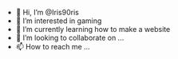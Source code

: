 - 👋 Hi, I’m @Iris90ris
- 👀 I’m interested in gaming
- 🌱 I’m currently learning how to make a website
- 💞️ I’m looking to collaborate on ...
- 📫 How to reach me ...

<!---
Iris90ris/Iris90ris is a ✨ special ✨ repository because its `README.md` (this file) appears on your GitHub profile.
You can click the Preview link to take a look at your changes.
--->
